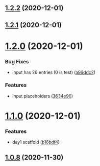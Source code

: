 ## [1.2.2](https://github.com/dds/aoc2020/compare/v1.2.1...v1.2.2) (2020-12-01)



## [1.2.1](https://github.com/dds/aoc2020/compare/v1.2.0...v1.2.1) (2020-12-01)



# [1.2.0](https://github.com/dds/aoc2020/compare/v1.1.0...v1.2.0) (2020-12-01)


### Bug Fixes

* input has 26 entries (0 is test) ([a96ddc2](https://github.com/dds/aoc2020/commit/a96ddc2b314770039af2fc717086a0d1ea7d7054))


### Features

* input placeholders ([3634e90](https://github.com/dds/aoc2020/commit/3634e904d053a0b0ecd1a00626005881fe566e18))



# [1.1.0](https://github.com/dds/aoc2020/compare/v1.0.8...v1.1.0) (2020-12-01)


### Features

* day1 scaffold ([b16bdf4](https://github.com/dds/aoc2020/commit/b16bdf479786b8ef5542de7f7654fcd35aba8a93))



## [1.0.8](https://github.com/dds/aoc2020/compare/v1.0.7...v1.0.8) (2020-11-30)



